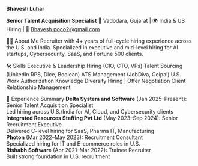 **Bhavesh Luhar**

**Senior Talent Acquisition Specialist**
📍 Vadodara, Gujarat | 🌍 India & US Hiring | 📧 Bhavesh.poco2@gmail.com  

👨‍💼 About Me
Recruiter with 4+ years of full-cycle hiring experience across the U.S. and India. Specialized in executive and mid-level hiring for AI startups, Cybersecurity, SaaS, and Fortune 500 clients.

🛠️ Skills
Executive & Leadership Hiring (CIO, CTO, VPs)
Talent Sourcing (LinkedIn RPS, Dice, Boolean)
ATS Management (JobDiva, Ceipal)
U.S. Work Authorization Knowledge
Diversity Hiring | Offer Negotiation
Client Relationship Management

💼 Experience Summary
**Delta System and Software** (Jan 2025–Present): Senior Talent Acquisition Specialist  
Led hiring across U.S./India for AI, Cloud, and Cybersecurity clients  
**Integrated Resources Staffing Pvt Ltd** (May 2023–Sep 2024): Senior Recruitment Executive  
Delivered C-level hiring for SaaS, Pharma IT, Manufacturing  
**Photon** (Mar 2022–May 2023): Recruitment Consultant  
Specialized hiring for IT and E-commerce roles in U.S.  
**Rishabh Software** (Apr 2021–Mar 2022): Trainee Recruiter  
Built strong foundation in U.S. recruitment

